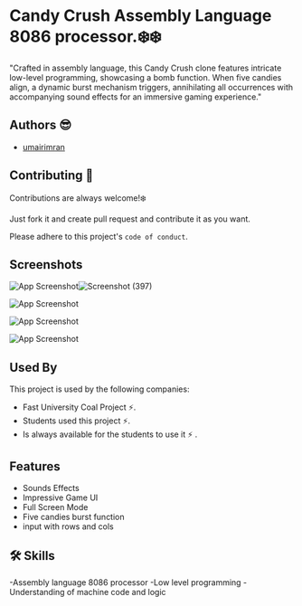 
# Candy Crush  Assembly Language 8086 processor.❄️❄️

"Crafted in assembly language, this Candy Crush clone features intricate low-level programming, showcasing a bomb function. When five candies align, a dynamic burst mechanism triggers, annihilating all occurrences with accompanying sound effects for an immersive gaming experience."


## Authors  😎 

- [umairimran](https://www.github.com/umairimran)


## Contributing 👵

Contributions are always welcome!❄️

Just fork it and create pull request and contribute it as you want.

Please adhere to this project's `code of conduct`.


## Screenshots

![App Screenshot](https://via.placeholder.com/468x300?text=App+Screenshot+Here)![Screenshot (397)](https://github.com/umairimran/candyCrush/assets/66002305/05cdea7c-e1a4-4917-b51b-544085053fc5)


![App Screenshot](https://via.placeholder.com/468x300?text=App+Screenshot+Here)

![App Screenshot](https://via.placeholder.com/468x300?text=App+Screenshot+Here)

![App Screenshot](https://via.placeholder.com/468x300?text=App+Screenshot+Here)


## Used By

This project is used by the following companies:

- Fast University Coal Project ⚡.
- Students used this project ⚡.
- Is always available for the students to use it ⚡ .


## Features

- Sounds Effects
- Impressive Game UI
- Full Screen Mode
- Five candies burst function
- input with rows and cols


## 🛠 Skills
-Assembly language 8086 processor
-Low level programming
-Understanding of machine code and logic
